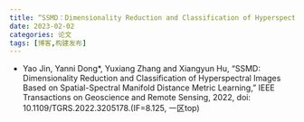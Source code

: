 ```yaml
---
title: “SSMD：Dimensionality Reduction and Classification of Hyperspectral Images Based on Spatial-Spectral Manifold Distance Metric Learning”
date: 2023-02-02
categories: 论文
tags: [博客,构建发布]
---
```


- Yao Jin, Yanni Dong*, Yuxiang Zhang and Xiangyun Hu, “SSMD: Dimensionality Reduction and Classification of Hyperspectral Images Based on Spatial-Spectral Manifold Distance Metric Learning,” IEEE Transactions on Geoscience and Remote Sensing, 2022, doi: 10.1109/TGRS.2022.3205178.(IF=8.125, 一区top)
